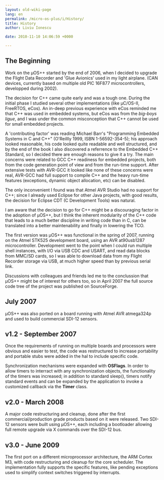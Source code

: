 ```yaml
---
layout: old-wiki-page
lang: en
permalink: /micro-os-plus/i/History/
title: History
author: Liviu Ionescu

date: 2010-11-10 14:06:59 +0000

---
```


The Beginning
-------------

Work on the µOS++ started by the end of 2006, when I decided to upgrade the Flight Data Recorder and 'Glue Avionics' used in my light airplane. (CAN devices, currently based on multiple old PIC 16F877 microcontrollers, developped during 2002).

The decision for C++ came quite early and was a tough one. During the initial phase I studied several other implementations (like µC/OS-II, FreeRTOS, eCos). An in-deep previous experience with eCos reminded me that C++ was used in embedded systems, but eCos was from the *big-boys ligue*, and I was under the common misconception that C++ cannot be used for small embedded projects.

A 'contributing factor' was reading Michael Barr's "Programming Embedded Systems in C and C++" (O'Reillly 1999, ISBN 1-56592-354-5); his approach looked reasonable, his code looked quite readable and well structured, and by the end of the book I also discovered a referrence to the Embedded C++ Standard, so I decided there are enough reasons to give it a try. The main concerns were related to GCC C++ readiness for embedded projects, both from the code generation point of view and from the run-time support. After extensive tests with AVR-GCC it looked like none of these concerns were real, AVR-GCC had full support to compile C++ and the heavy run-time features (exceptions, dynamic object allocation, etc) can be disabled.

The only inconvenient I found was that Atmel AVR Studio had no support for C++; since I already used Eclipse for other Java projects, with good results, the decision for Eclipse CDT (C Development Tools) was natural.

I am aware that the decision to go for C++ might be a discouraging factor in the adoption of µOS++, but I think the inherent modularity of the C++ code that leads to a much better discipline in writing code than in C, can be translated into a better maintenability and finally in lowering the TCO.

The first version was µOS++ was functional in the spring of 2007, running on the Atmel STK525 development board, using an AVR at90usb1287 microcontroller. Development went to the point when I could run multiple shell instances, with I/O via USB CDC and USART, and read data blocks from MMC/SD cards, so I was able to download data from my Flight Recorder storage via USB, at much higher speed than by previous serial link.

Discussions with colleagues and friends led me to the conclussion that µOS++ might be of interest for others too, so in April 2007 the full source code tree of the project was published on SourceForge.

July 2007
---------

µOS++ was also ported on a board running with Atmel AVR atmega324p and used to build commercial SDI-12 sensors.

v1.2 - September 2007
---------------------

Once the requirements of running on multiple boards and processors were obvious and easier to test, the code was restructured to increase portability and portable stubs were added in the hal to include specific code.

Synchronization mechanisms were expanded with **OSFlags**. In order to allow timers to interract with any synchronization objects, the functionality of the timers was increased; in addition to standard sleep(), timers notify standard events and can be expanded by the application to invoke a customized callback via the **Timer** class.

v2.0 - March 2008
-----------------

A major code restructuring and cleanup, done after the first commercial/production grade products based on it were released. Two SDI-12 sensors were built using µOS++, each including a bootloader allowing full remote upgrade via X commands over the SDI-12 bus.

v3.0 - June 2009
----------------

The first port on a different microprocessor architecture, the ARM Cortex M3, with code restructuring and cleanup for the core scheduler. The implementation fully supports the specific features, like pending exceptions used to simplify context switches triggered by interrupts.
